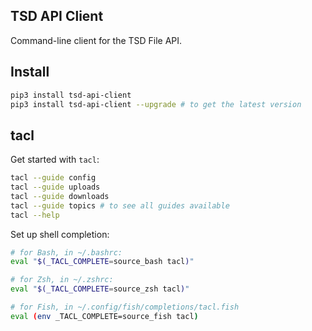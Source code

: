 ## TSD API Client

Command-line client for the TSD File API.

## Install

```bash
pip3 install tsd-api-client
pip3 install tsd-api-client --upgrade # to get the latest version
```

## tacl

Get started with `tacl`:

```bash
tacl --guide config
tacl --guide uploads
tacl --guide downloads
tacl --guide topics # to see all guides available
tacl --help
```

Set up shell completion:

```sh
# for Bash, in ~/.bashrc:
eval "$(_TACL_COMPLETE=source_bash tacl)"

# for Zsh, in ~/.zshrc:
eval "$(_TACL_COMPLETE=source_zsh tacl)"

# for Fish, in ~/.config/fish/completions/tacl.fish
eval (env _TACL_COMPLETE=source_fish tacl)
```

